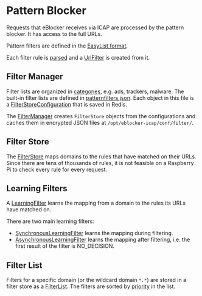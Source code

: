 # Pattern Blocker

Requests that eBlocker receives via ICAP are processed by the pattern
blocker. It has access to the full URLs.

Pattern filters are defined in the [EasyList format](https://help.eyeo.com/en/adblockplus/how-to-write-filters).

Each filter rule is
[parsed](https://github.com/eblocker/eblocker/blob/develop/eblocker-icapserver/src/main/java/org/eblocker/server/icap/filter/easylist/EasyListLineParser.java)
and a
[UrlFilter](https://github.com/eblocker/eblocker/blob/develop/eblocker-icapserver/src/main/java/org/eblocker/server/icap/filter/url/UrlFilter.java)
is created from it.

## Filter Manager

Filter lists are organized in
[categories](https://github.com/eblocker/eblocker/blob/develop/eblocker-icapserver/src/main/java/org/eblocker/server/icap/filter/Category.java),
e.g. ads, trackers, malware. The built-in filter lists are defined in
[patternfilters.json](https://github.com/eblocker/eblocker/blob/develop/eblocker-icapserver/src/main/resources/patternfilters.json). Each
object in this file is a
[FilterStoreConfiguration](https://github.com/eblocker/eblocker/blob/develop/eblocker-icapserver/src/main/java/org/eblocker/server/icap/filter/FilterStoreConfiguration.java)
that is saved in Redis.

The
[FilterManager](https://github.com/eblocker/eblocker/blob/develop/eblocker-icapserver/src/main/java/org/eblocker/server/icap/filter/FilterManager.java)
creates `FilterStore` objects from the configurations and caches them
in encrypted JSON files at `/opt/eblocker-icap/conf/filter/`.

## Filter Store

The
[FilterStore](https://github.com/eblocker/eblocker/blob/develop/eblocker-icapserver/src/main/java/org/eblocker/server/icap/filter/FilterStore.java)
maps domains to the rules that have matched on their URLs. Since there
are tens of thousands of rules, it is not feasible on a Raspberry Pi
to check every rule for every request.

## Learning Filters

A
[LearningFilter](https://github.com/eblocker/eblocker/blob/develop/eblocker-icapserver/src/main/java/org/eblocker/server/icap/filter/learning/LearningFilter.java)
learns the mapping from a domain to the rules its URLs have matched
on.

There are two main learning filters:

* [SynchronousLearningFilter](https://github.com/eblocker/eblocker/blob/develop/eblocker-icapserver/src/main/java/org/eblocker/server/icap/filter/learning/SynchronousLearningFilter.java) learns the mapping during filtering.
* [AsynchronousLearningFilter](https://github.com/eblocker/eblocker/blob/develop/eblocker-icapserver/src/main/java/org/eblocker/server/icap/filter/learning/AsynchronousLearningFilter.java)
  learns the mapping after filtering, i.e. the first result of the
  filter is NO_DECISION.

## Filter List

Filters for a specific domain (or the wildcard domain `*.*`) are
stored in a filter store as a
[FilterList](https://github.com/eblocker/eblocker/blob/develop/eblocker-icapserver/src/main/java/org/eblocker/server/icap/filter/FilterList.java). The
filters are sorted by
[priority](https://github.com/eblocker/eblocker/blob/develop/eblocker-icapserver/src/main/java/org/eblocker/server/icap/filter/FilterPriority.java)
in the list.
